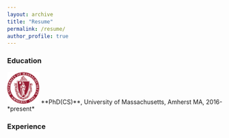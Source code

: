 ```yaml
---
layout: archive
title: "Resume"
permalink: /resume/
author_profile: true
---
```


### Education

<img src="images/umass.png" width=75/>
**PhD(CS)**, University of Massachusetts, Amherst MA, 2016-*present*



### Experience
